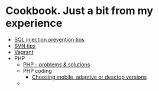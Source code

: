 # Cookbook. Just a bit from my experience

<ul>
  <li><a href="SQLinjectionPrevention.md">SQL injection prevention tips</a></li>
  <li><a href="svn.md">SVN tips</a></li>
  <li><a href="Vagrant.md">Vagrant</a>
  <li>PHP
    <ul>
        <li><a href="PHPProblems.md">PHP - problems & solutions</a></li>
        <li>
            PHP coding
            <ul>
                <li><a href="PHPAdaptiveMobileDesktopVersions.md">Choosing mobile, adaptive or desctop versions</a>
            </ul>
        <li>    
    </ul>
  </li>
</ul>
